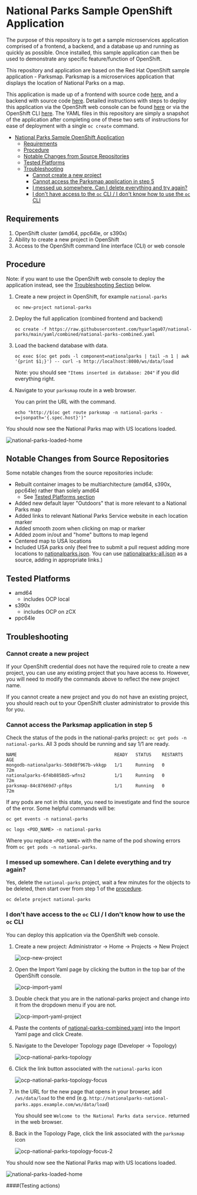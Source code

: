 # National Parks Sample OpenShift Application
 
The purpose of this repository is to get a sample microservices application comprised of a frontend, a backend, and a database up and running as quickly as possible. Once installed, this sample application can then be used to demonstrate any specific feature/function of OpenShift. 

This repository and application are based on the Red Hat OpenShift sample application - Parksmap. Parksmap is a microservices application that displays the location of National Parks on a map.

This application is made up of a frontend with source code [here](https://github.com/openshift-roadshow/parksmap-web), and a backend with source code [here](https://github.com/openshift-roadshow/nationalparks-py). Detailed instructions with steps to deploy this application via the OpenShift web console can be found [here](https://docs.openshift.com/container-platform/4.10/getting_started/openshift-web-console.html) or via the OpenShift CLI [here](https://docs.openshift.com/container-platform/4.10/getting_started/openshift-cli.html). The YAML files in this repository are simply a snapshot of the application after completing one of these two sets of instructions for ease of deployment with a single `oc create` command.

- [National Parks Sample OpenShift Application](#national-parks-sample-openshift-application)
  - [Requirements](#requirements)
  - [Procedure](#procedure)
  - [Notable Changes from Source Repositories](#notable-changes-from-source-repositories)
  - [Tested Platforms](#tested-platforms)
  - [Troubleshooting](#troubleshooting)
    - [Cannot create a new project](#cannot-create-a-new-project)
    - [Cannot access the Parksmap application in step 5](#cannot-access-the-parksmap-application-in-step-5)
    - [I messed up somewhere. Can I delete everything and try again?](#i-messed-up-somewhere-can-i-delete-everything-and-try-again)
    - [I don't have access to the `oc` CLI / I don't know how to use the `oc` CLI](#i-dont-have-access-to-the-oc-cli--i-dont-know-how-to-use-the-oc-cli)

## Requirements
1. OpenShift cluster (amd64, ppc64le, or s390x)
2. Ability to create a new project in OpenShift
3. Access to the OpenShift command line interface (CLI) or web console

## Procedure

Note: if you want to use the OpenShift web console to deploy the application instead, see the [Troubleshooting Section](#i-dont-have-access-to-the-oc-cli--i-dont-know-how-to-use-the-oc-cli) below.

1. Create a new project in OpenShift, for example `national-parks`

    ```text
    oc new-project national-parks
    ```

2. Deploy the full application (combined frontend and backend)

    ```text
    oc create -f https://raw.githubusercontent.com/hyarlaga07/national-parks/main/yaml/combined/national-parks-combined.yaml
    ```

3. Load the backend database with data.

    ```text
    oc exec $(oc get pods -l component=nationalparks | tail -n 1 | awk '{print $1;}') -- curl -s http://localhost:8080/ws/data/load
    ```

    Note: you should see `"Items inserted in database: 204"` if you did everything right.

4. Navigate to your `parksmap` route in a web browser. 
   
   You can print the URL with the command.

    ```text
    echo "http://$(oc get route parksmap -n national-parks -o=jsonpath='{.spec.host}')"
    ```
  
You should now see the National Parks map with US locations loaded.

![national-parks-loaded-home](https://raw.githubusercontent.com/mmondics/media/main/images/national-parks-loaded-home.png)

## Notable Changes from Source Repositories
Some notable changes from the source repositories include:
- Rebuilt container images to be multiarchitecture (amd64, s390x, ppc64le) rather than solely amd64
  - See [Tested Platforms section](#tested-platforms)
- Added new default layer "Outdoors" that is more relevant to a National Parks map
- Added links to relevant National Parks Service website in each location marker
- Added smooth zoom when clicking on map or marker
- Added zoom in/out and "home" buttons to map legend
- Centered map to USA locations
- Included USA parks only (feel free to submit a pull request adding more locations to [nationalparks.json](/source/nationalparks-py/nationalparks.json). You can use [nationalparks-all.json](/source/nationalparks-py/nationalparks-all.json) as a source, adding in appropriate links.)


## Tested Platforms
- amd64
  - includes OCP local
- s390x
  - includes OCP on zCX
- ppc64le
  
## Troubleshooting

### Cannot create a new project

If your OpenShift credential does not have the required role to create a new project, you can use any existing project that you have access to. However, you will need to modify the commands above to reflect the new project name.

If you cannot create a new project and you do not have an existing project, you should reach out to your OpenShift cluster administrator to provide this for you.

### Cannot access the Parksmap application in step 5

Check the status of the pods in the national-parks project: `oc get pods -n national-parks`. All 3 pods should be running and say 1/1 are ready.

```text
NAME                                     READY   STATUS    RESTARTS   AGE
mongodb-nationalparks-569d8f967b-vkkgp   1/1     Running   0          72m
nationalparks-6f4b8858d5-wfns2           1/1     Running   0          72m
parksmap-84c87669d7-pf8ps                1/1     Running   0          72m
```

If any pods are not in this state, you need to investigate and find the source of the error. Some helpful commands will be: 

```text
oc get events -n national-parks
```

```text
oc logs <POD_NAME> -n national-parks
```

Where you replace `<POD_NAME>` with the name of the pod showing errors from `oc get pods -n national-parks`.

### I messed up somewhere. Can I delete everything and try again?

Yes, delete the `national-parks` project, wait a few minutes for the objects to be deleted, then start over from step 1 of the [procedure](#procedure).

```text
oc delete project national-parks
```

### I don't have access to the `oc` CLI / I don't know how to use the `oc` CLI

You can deploy this application via the OpenShift web console.

1. Create a new project: Administrator -> Home -> Projects -> New Project

    ![ocp-new-project](https://raw.githubusercontent.com/mmondics/media/main/images/ocp-new-project.png)

2. Open the Import Yaml page by clicking the button in the top bar of the OpenShift console. 

    ![ocp-import-yaml](https://raw.githubusercontent.com/mmondics/media/main/images/ocp-import-yaml.png)

3. Double check that you are in the national-parks project and change into it from the dropdown menu if you are not. 

    ![ocp-import-yaml-project](https://raw.githubusercontent.com/mmondics/media/main/images/ocp-import-yaml-project.png)

4. Paste the contents of [national-parks-combined.yaml](/yaml/combined/national-parks-combined.yaml) into the Import Yaml page and click Create.

5. Navigate to the Developer Topology page (Developer -> Topology)

    ![ocp-national-parks-topology](https://raw.githubusercontent.com/mmondics/media/main/images/ocp-national-parks-topology.png)

6. Click the link button associated with the `national-parks` icon

    ![ocp-national-parks-topology-focus](https://raw.githubusercontent.com/mmondics/media/main/images/ocp-national-parks-topology-focus.png)

7. In the URL for the new page that opens in your browser, add `/ws/data/load` to the end (e.g. `http://nationalparks-national-parks.apps.example.com/ws/data/load`)

    You should see `Welcome to the National Parks data service.` returned in the web browser. 

8. Back in the Topology Page, click the link associated with the `parksmap` icon

    ![ocp-national-parks-topology-focus-2](https://raw.githubusercontent.com/mmondics/media/main/images/ocp-national-parks-topology-focus-2.png)

You should now see the National Parks map with US locations loaded.

![national-parks-loaded-home](https://raw.githubusercontent.com/mmondics/media/main/images/national-parks-loaded-home.png)

####(Testing actions)
